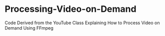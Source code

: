 # Processing-Video-on-Demand
Code Derived from the YouTube Class Explaining How to Process Video on Demand Using FFmpeg
